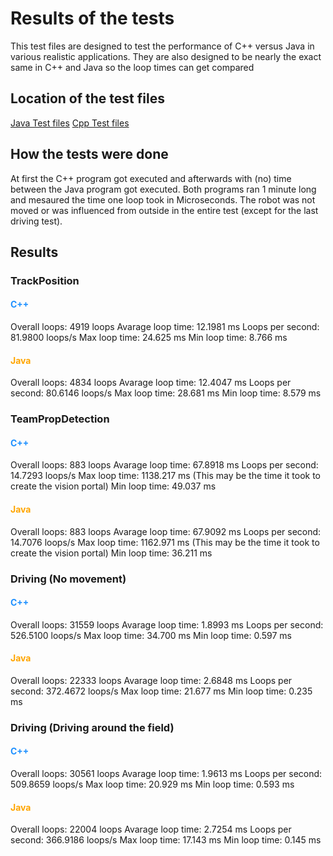 # Results of the tests
This test files are designed to test the performance of C++ versus Java in various realistic applications.
They are also designed to be nearly the exact same in C++ and Java so the loop times can get compared

## Location of the test files
[Java Test files](https://github.com/flemmii/FTCpp-SDK/new/Tests/TeamCode/src/main/java/org/firstinspires/ftc/teamcode/tests/java)
[Cpp Test files](https://github.com/flemmii/FTCpp-SDK/new/Tests/TeamCode/src/main/cpp/teamcode/sources/tests)

## How the tests were done
At first the C++ program got executed and afterwards with (no) time between the Java program got executed.
Both programs ran 1 minute long and mesaured the time one loop took in Microseconds.
The robot was not moved or was influenced from outside in the entire test (except for the last driving test).

## Results

### TrackPosition
#### <span style="color:DodgerBlue"> C++ </span>
Overall loops: 4919 loops
Avarage loop time: 12.1981 ms
Loops per second: 81.9800 loops/s
Max loop time: 24.625 ms
Min loop time: 8.766 ms

#### <span style="color:Orange"> Java </span>
Overall loops: 4834 loops
Avarage loop time: 12.4047 ms
Loops per second: 80.6146 loops/s
Max loop time: 28.681 ms
Min loop time: 8.579 ms

### TeamPropDetection
#### <span style="color:DodgerBlue"> C++ </span>
Overall loops: 883 loops
Avarage loop time: 67.8918 ms
Loops per second: 14.7293 loops/s
Max loop time: 1138.217 ms (This may be the time it took to create the vision portal)
Min loop time: 49.037 ms

#### <span style="color:Orange"> Java </span>
Overall loops: 883 loops
Avarage loop time: 67.9092 ms
Loops per second: 14.7076 loops/s
Max loop time: 1162.971 ms (This may be the time it took to create the vision portal)
Min loop time: 36.211 ms

### Driving (No movement)
#### <span style="color:DodgerBlue"> C++ </span>
Overall loops: 31559 loops
Avarage loop time: 1.8993 ms
Loops per second: 526.5100 loops/s
Max loop time: 34.700 ms
Min loop time: 0.597 ms

#### <span style="color:Orange"> Java </span>
Overall loops: 22333 loops
Avarage loop time: 2.6848 ms
Loops per second: 372.4672 loops/s
Max loop time: 21.677 ms
Min loop time: 0.235 ms

### Driving (Driving around the field)
#### <span style="color:DodgerBlue"> C++ </span>
Overall loops: 30561 loops
Avarage loop time: 1.9613 ms
Loops per second: 509.8659 loops/s
Max loop time: 20.929 ms
Min loop time: 0.593 ms

#### <span style="color:Orange"> Java </span>
Overall loops: 22004 loops
Avarage loop time: 2.7254 ms
Loops per second: 366.9186 loops/s
Max loop time: 17.143 ms
Min loop time: 0.145 ms
